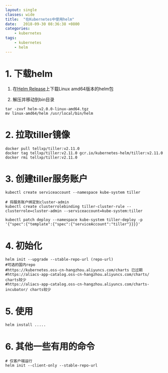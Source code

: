 ```yaml
---
layout: single
classes: wide
title:  "在Kubernetes中使用helm"
date:   2018-09-30 08:36:38 +0800
categories: 
    - kubernetes
tags:
    - kubernetes
    - helm
---
```


# 1. 下载helm

1. 在[Helm Release](https://github.com/helm/helm/releases)上下载Linux amd64版本的helm包

2. 解压并移动到bin目录
```shell
tar -zxvf helm-v2.0.0-linux-amd64.tgz
mv linux-amd64/helm /usr/local/bin/helm
```

# 2. 拉取tiller镜像
```shell
docker pull tellxp/tiller:v2.11.0
docker tag tellxp/tiller:v2.11.0 gcr.io/kubernetes-helm/tiller:v2.11.0
docker rmi tellxp/tiller:v2.11.0
```

# 3. 创建tiller服务账户

```shell
kubectl create serviceaccount --namespace kube-system tiller

# 将服务账户绑定到cluster-admin
kubectl create clusterrolebinding tiller-cluster-rule --clusterrole=cluster-admin --serviceaccount=kube-system:tiller

kubectl patch deploy --namespace kube-system tiller-deploy -p '{"spec":{"template":{"spec":{"serviceAccount":"tiller"}}}}'
```

# 4. 初始化
```shell
helm init --upgrade --stable-repo-url (repo-url)
#可选的国内repo
#https://kubernetes.oss-cn-hangzhou.aliyuncs.com/charts 已过期
#https://aliacs-app-catalog.oss-cn-hangzhou.aliyuncs.com/charts/ charts较少
#https://aliacs-app-catalog.oss-cn-hangzhou.aliyuncs.com/charts-incubator/ charts较少

```

# 5. 使用
```shell
helm install .....
```

# 6. 其他一些有用的命令
```shell
# 仅客户端运行
helm init --client-only --stable-repo-url 
```
